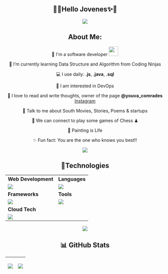 <h2 align='center'> 🚀✨Hello Jovenes✨🚀</h2>
<p align="center"><img src= 'https://capsule-render.vercel.app/api?type=rect&color=gradient&height=2.5'/></p>       
<div align="center">
  <h2>About Me:</h2>
  <p>🏦 I'm a software developer <img src="https://media.giphy.com/media/WUlplcMpOCEmTGBtBW/giphy.gif" width="30"></p>
  <p>📝 I’m currently learning Data Structure and Algorithm from Coding Ninjas</p>
  <p>💻 I use daily: <strong>.js</strong>, <strong>.java</strong>, <strong>.sql</strong></p>
  <p>👀 I am interested in DevOps</p>
  <p>📖 I love to read and write thoughts, owner of the page <strong>@youva_comrades</strong> <a href="https://www.instagram.com/youva_comrades/">Instagram</a></p>
  <p>💬 Talk to me about South Movies, Stories, Poems & startups</p>
  <p>👯 We can connect to play some games of Chess ♟</p>
  <p>🎨 Painting is Life</p>
  <p>✨ Fun fact: You are the one who knows you best!!</p>
</div>

<p align="center"><img src= 'https://capsule-render.vercel.app/api?type=rect&color=gradient&height=2.5'/></p>

<h2 align="center">🔮Technologies</h2>
 
<table align="center">
  <tr>
    <td><strong>Web Development</strong></td>
    <td><strong>Languages</strong></td>
  </tr>
  <tr>
    <td><img src="https://skillicons.dev/icons?i=html,css,scss,bootstrap"></td>
    <td><img src="https://skillicons.dev/icons?i=java,javascript,cpp,python&theme=dark"></td>
  </tr>
  <tr>
    <td><strong>Frameworks</strong></td>
    <td><strong>Tools</strong></td>
  </tr>
  <tr>
    <td><img src="https://skillicons.dev/icons?i=spring,express,react,nodejs,nextjs"></td>
    <td><img src="https://skillicons.dev/icons?i=vscode,eclipse,git,github&theme=dark"></td>
  </tr>
  <tr>
    <td><strong>Cloud Tech</strong></td>
    <td></td>
  </tr>
  <tr>
    <td><img src="https://skillicons.dev/icons?i=aws,docker&theme=dark"></td>
    <td></td>
  </tr>
</table>


<p align="center"><img src= 'https://capsule-render.vercel.app/api?type=rect&color=gradient&height=2.5'/></p>


 <h2 align="center">📊 GitHub Stats</h2>

 <table align="center">
    <thead>
      <tr>
        <th>
          <p align="center"><img src="https://github-readme-stats.vercel.app/api?username=uniquesp&show_icons=true&theme=chartreuse-dark"></p>
        </th>
        <th>
          <p align="center"><img src="https://github-readme-streak-stats.herokuapp.com/?user=uniquesp&layout=compact&theme=chartreuse-dark"></p>
        </th>
      </tr>
    </thead>
  </table>
